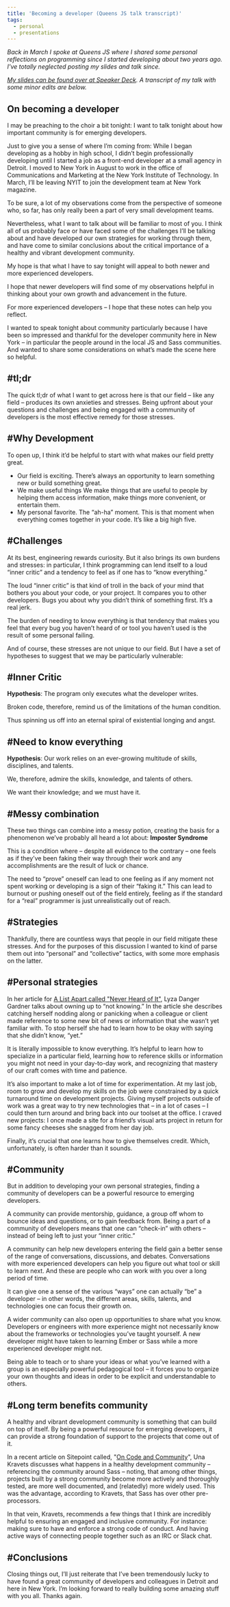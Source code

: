 ```yaml
---
title: 'Becoming a developer (Queens JS talk transcript)'
tags:
  - personal
  - presentations
---
```


_Back in March I spoke at Queens JS where I shared some personal reflections on programming since I started developing about two years ago. I've totally neglected posting my slides and talk since._

_[My slides can be found over at Speaker Deck](https://speakerdeck.com/aptkf/becoming-a-developer-finding-community). A transcript of my talk with some minor edits are below._

## On becoming a developer

I may be preaching to the choir a bit tonight: I want to talk tonight about how important community is for emerging developers.

Just to give you a sense of where I’m coming from: While I began developing as a hobby in high school, I didn’t begin professionally developing until I started a job as a front-end developer at a small agency in Detroit. I moved to New York in August to work in the office of Communications and Marketing at the New York Institute of Technology. In March, I’ll be leaving NYIT to join the development team at New York magazine.

To be sure, a lot of my observations come from the perspective of someone who, so far, has only really been a part of very small development teams.

Nevertheless, what I want to talk about will be familiar to most of you. I think all of us probably face or have faced some of the challenges I’ll be talking about and have developed our own strategies for working through them, and have come to similar conclusions about the critical importance of a healthy and vibrant development community.

My hope is that what I have to say tonight will appeal to both newer and more experienced developers.

I hope that newer developers will find some of my observations helpful in thinking about your own growth and advancement in the future.

For more experienced developers – I hope that these notes can help you reflect.

I wanted to speak tonight about community particularly because I have been so impressed and thankful for the developer community here in New York – in particular the people around in the local JS and Sass communities.  And wanted to share some considerations on what’s made the scene here so helpful.

## #tl;dr

The quick tl;dr of what I want to get across here is that our field – like any field – produces its own anxieties and stresses. Being upfront about your questions and challenges and being engaged with a community of developers is the most effective remedy for those stresses.

## #Why Development

To open up, I think it’d be helpful to start with what makes our field pretty great.

* Our field is exciting. There’s always an opportunity to learn something new or build something great.
* We make useful things We make things that are useful to people by helping them access information, make things more convenient, or entertain them.
* My personal favorite. The “ah-ha” moment. This is that moment when everything comes together in your code. It’s like a big high five.

## #Challenges
At its best, engineering rewards curiosity. But it also brings its own burdens and stresses: in particular, I think programming can lend itself to a loud “inner critic” and a tendency to feel as if one has to “know everything.”

The loud “inner critic” is that kind of troll in the back of your mind that bothers you about your code, or your project. It compares you to other developers. Bugs you about why you didn’t think of something first. It’s a real jerk.

The burden of needing to know everything is that tendency that makes you feel that every bug you haven’t heard of or tool you haven’t used is the result of some personal failing.

And of course, these stresses are not unique to our field. But I have a set of hypotheses to suggest that we may be particularly vulnerable:

## #Inner Critic

**Hypothesis**: The program only executes what the developer writes.

Broken code, therefore, remind us of the limitations of the human condition.

Thus spinning us off into an eternal spiral of existential longing and angst.

## #Need to know everything

**Hypothesis**: Our work relies on an ever-growing multitude of skills, disciplines, and talents.

We, therefore, admire the skills, knowledge, and talents of others.

We want their knowledge; and we must have it.

## #Messy combination

These two things can combine into a messy potion, creating the basis for a phenomenon we’ve probably all heard a lot about: **Imposter Syndrome**

This is a condition where – despite all evidence to the contrary – one feels as if they’ve been faking their way through their work and any accomplishments are the result of luck or chance.

The need to “prove” oneself can lead to one feeling as if any moment not spent working or developing is a sign of their “faking it.” This can lead to burnout or pushing oneself out of the field entirely, feeling as if the standard for a “real” programmer is just unrealistically out of reach.

## #Strategies

Thankfully, there are countless ways that people in our field mitigate these stresses.  And for the purposes of this discussion I wanted to kind of parse them out into “personal” and “collective” tactics, with some more emphasis on the latter.

## #Personal strategies

In her article for [A List Apart called "Never Heard of It"](http://alistapart.com/column/never-heard-of-it), Lyza Danger Gardner talks about owning up to “not knowing.” In the article she describes catching herself nodding along or panicking when a colleague or client made reference to some new bit of news or information that she wasn’t yet familiar with. To stop herself she had to learn how to be okay with saying that she didn’t know, “yet.”

It is literally impossible to know everything. It’s helpful to learn how to specialize in a particular field, learning how to reference skills or information you might not need in your day-to-day work, and recognizing that mastery of our craft comes with time and patience.

It’s also important to make a lot of time for experimentation. At my last job, room to grow and develop my skills on the job were constrained by a quick turnaround time on development projects. Giving myself projects outside of work was a great way to try new technologies that – in a lot of cases – I could then turn around and bring back into our toolset at the office. I craved new projects: I once made a site for a friend’s visual arts project in return for some fancy cheeses she snagged from her day job.

Finally, it’s crucial that one learns how to give themselves credit. Which, unfortunately, is often harder than it sounds.

## #Community

But in addition to developing your own personal strategies, finding a community of developers can be a powerful resource to emerging developers.

A community can provide mentorship, guidance, a group off whom to bounce ideas and questions, or to gain feedback from. Being a part of a community of developers means that one can “check-in” with others – instead of being left to just your “inner critic.”

A community can help new developers entering the field gain a better sense of the range of conversations, discussions, and debates. Conversations with more experienced developers can help you figure out what tool or skill to learn next. And these are people who can work with you over a long period of time.

It can give one a sense of the various “ways” one can actually “be” a developer – in other words, the different areas, skills, talents, and technologies one can focus their growth on.

A wider community can also open up opportunities to share what you know. Developers or engineers with more experience might not necessarily know about the frameworks or technologies you’ve taught yourself. A new developer might have taken to learning Ember or Sass while a more experienced developer might not.

Being able to teach or to share your ideas or what you’ve learned with a group is an especially powerful pedagogical tool – it forces you to organize your own thoughts and ideas in order to be explicit and understandable to others.

## #Long term benefits community

A healthy and vibrant development community is something that can build on top of itself. By being a powerful resource for emerging developers, it can provide a strong foundation of support to the projects that come out of it.

In a recent article on Sitepoint called, "[On Code and Community](http://www.sitepoint.com/on-code-and-community/)", Una Kravets discusses what happens in a healthy development community – referencing the community around Sass – noting, that among other things, projects built by a strong community become more actively and thoroughly tested, are more well documented, and (relatedly) more widely used.  This was the advantage, according to Kravets, that Sass has over other pre-processors.

In that vein, Kravets, recommends a few things that I think are incredibly helpful to ensuring an engaged and inclusive community. For instance: making sure to have and enforce a strong code of conduct. And having active ways of connecting people together such as an IRC or Slack chat.

## #Conclusions

Closing things out, I’ll just reiterate that I’ve been tremendously lucky to have found a great community of developers and colleagues in Detroit and here in New York. I’m looking forward to really building some amazing stuff with you all. Thanks again.
